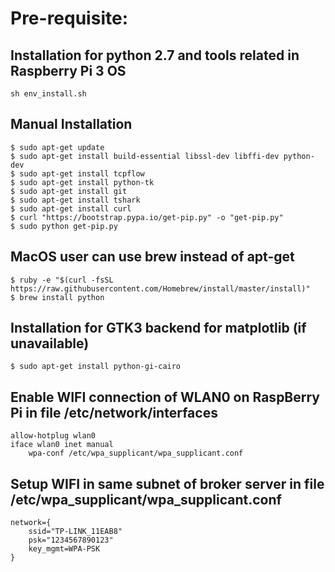 # Pre-requisite:

## Installation for python 2.7 and tools related in Raspberry Pi 3 OS
```
sh env_install.sh 
```
## Manual Installation
```
$ sudo apt-get update
$ sudo apt-get install build-essential libssl-dev libffi-dev python-dev
$ sudo apt-get install tcpflow
$ sudo apt-get install python-tk
$ sudo apt-get install git
$ sudo apt-get install tshark
$ sudo apt-get install curl
$ curl "https://bootstrap.pypa.io/get-pip.py" -o "get-pip.py"
$ sudo python get-pip.py
```
## MacOS user can use brew instead of apt-get
```
$ ruby -e "$(curl -fsSL https://raw.githubusercontent.com/Homebrew/install/master/install)"
$ brew install python
```
## Installation for GTK3 backend for matplotlib (if unavailable)
```
$ sudo apt-get install python-gi-cairo
```
## Enable WIFI connection of WLAN0 on RaspBerry Pi in file /etc/network/interfaces
```
allow-hotplug wlan0
iface wlan0 inet manual
    wpa-conf /etc/wpa_supplicant/wpa_supplicant.conf
```

## Setup WIFI in same subnet of broker server in file /etc/wpa_supplicant/wpa_supplicant.conf
```
network={
	ssid="TP-LINK_11EAB8"
	psk="1234567890123"
	key_mgmt=WPA-PSK
}
```
